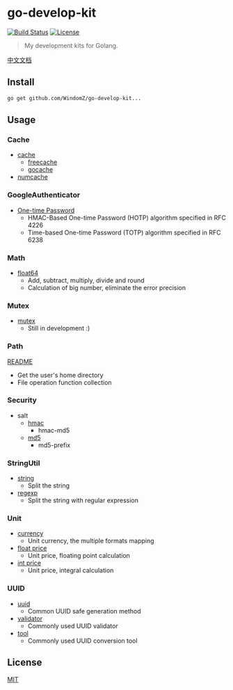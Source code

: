# go-develop-kit

[![Build Status](https://travis-ci.org/WindomZ/go-develop-kit.svg?branch=master)](https://travis-ci.org/WindomZ/go-develop-kit)
[![License](https://img.shields.io/badge/license-MIT-green.svg)](https://opensource.org/licenses/MIT)

> My development kits for Golang.

[中文文档](https://github.com/WindomZ/go-develop-kit/blob/master/README_Ch-zh.md#readme)

## Install

```bash
go get github.com/WindomZ/go-develop-kit...
```

## Usage

### Cache
- [cache](https://github.com/WindomZ/go-develop-kit/tree/master/cache)
    - [freecache](https://github.com/WindomZ/go-develop-kit/tree/master/cache/freecache)
    - [gocache](https://github.com/WindomZ/go-develop-kit/tree/master/cache/gocache)
- [numcache](https://github.com/WindomZ/go-develop-kit/tree/master/cache/numcache)

### GoogleAuthenticator
- [One-time Password](https://github.com/WindomZ/go-develop-kit/tree/master/googleauth/otp)
    - HMAC-Based One-time Password (HOTP) algorithm specified in RFC 4226
    - Time-based One-time Password (TOTP) algorithm specified in RFC 6238

### Math
- [float64](https://github.com/WindomZ/go-develop-kit/blob/master/math/float.go)
    - Add, subtract, multiply, divide and round
    - Calculation of big number, eliminate the error precision

### Mutex
- [mutex](https://github.com/WindomZ/go-develop-kit/blob/master/mutex/mutex.go)
    - Still in development :)

### Path
[README](https://github.com/WindomZ/go-develop-kit/blob/master/path/README.md#readme)

- Get the user's home directory
- File operation function collection

### Security
- salt
    - [hmac](https://github.com/WindomZ/go-develop-kit/blob/master/security/salt/hmac.go)
        - hmac-md5
    - [md5](https://github.com/WindomZ/go-develop-kit/blob/master/security/salt/md5.go)
        - md5-prefix

### StringUtil
- [string](https://github.com/WindomZ/go-develop-kit/blob/master/stringutil/string.go)
    - Split the string
- [regexp](https://github.com/WindomZ/go-develop-kit/blob/master/stringutil/regexp.go)
    - Split the string with regular expression

### Unit
- [currency](https://github.com/WindomZ/go-develop-kit/blob/master/unit/currency.go)
    - Unit currency, the multiple formats mapping
- [float price](https://github.com/WindomZ/go-develop-kit/blob/master/unit/float_price.go)
    - Unit price, floating point calculation
- [int price](https://github.com/WindomZ/go-develop-kit/blob/master/unit/int_price.go)
    - Unit price, integral calculation

### UUID
- [uuid](https://github.com/WindomZ/go-develop-kit/blob/master/uuid/uuid.go)
    - Common UUID safe generation method
- [validator](https://github.com/WindomZ/go-develop-kit/blob/master/uuid/validator.go)
    - Commonly used UUID validator
- [tool](https://github.com/WindomZ/go-develop-kit/blob/master/uuid/tool.go)
    - Commonly used UUID conversion tool

## License

[MIT](https://github.com/WindomZ/go-develop-kit/blob/master/LICENSE)
